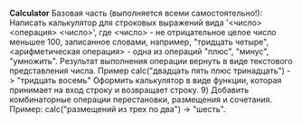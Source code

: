 **Calculator**
Базовая часть (выполняется всеми самостоятельно!):
Написать калькулятор для строковых выражений вида &#39;&lt;число&gt; &lt;операция&gt; &lt;число&gt;&#39;, где &lt;число&gt; - не
отрицательное целое число меньшее 100, записанное словами, например, &quot;тридцать четыре&quot;,
&lt;арифметическая операция&gt; - одна из операций &quot;плюс&quot;, &quot;минус&quot;, &quot;умножить&quot;. Результат выполнения
операции вернуть в виде текстового представления числа. Пример calc(&quot;двадцать пять плюс
тринадцать&quot;) -&gt; &quot;тридцать восемь&quot;
Оформить калькулятор в виде функции, которая принимает на вход строку и возвращает строку.
9) Добавить комбинаторные операции перестановки, размещения и сочетания. Пример:
calc(&quot;размещений из трех по два&quot;) -&gt; &quot;шесть&quot;.